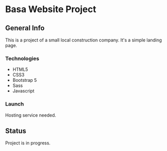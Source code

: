# Basa Website Project

## General Info

This is a project of a small local construction company. It's a simple landing page.

### Technologies

- HTML5
- CSS3
- Bootstrap 5
- Sass
- Javascript

### Launch

Hosting service needed.

## Status

Project is in progress.
